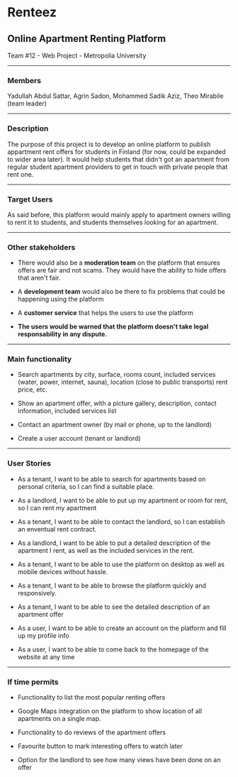 # Renteez

## Online Apartment Renting Platform

Team #12 - Web Project - Metropolia University

---

### Members

Yadullah Abdul Sattar,  Agrin Sadon, Mohammed Sadik Aziz, Theo Mirabile (team leader)

---

### Description

The purpose of this project is to develop an online platform to publish appartment rent offers for students in Finland (for now, could be expanded to wider area later). It would help students that didn't got an apartment from regular student apartment providers to get in touch with private people that rent one.

---

### Target Users

As said before, this platform would mainly apply to apartment owners willing to rent it to students, and students themselves looking for an apartment.

---

### Other stakeholders

* There would also be a **moderation team** on the platform that ensures offers are fair and not scams. They would have the ability to hide offers that aren't fair.

* A **development team** would also be there to fix problems that could be happening using the platform

* A **customer service** that helps the users to use the platform

* **The users would be warned that the platform doesn't take legal responsability in any dispute.**

---

### Main functionality

* Search apartments by city, surface, rooms count, included services (water, power, internet, sauna), location (close to public transports) rent price, etc.

* Show an apartment offer, with a picture gallery, description, contact information, included services list

* Contact an apartment owner (by mail or phone, up to the landlord)

* Create a user account (tenant or landlord)

---

### User Stories

* As a tenant, I want to be able to search for apartments based on personal criteria, so I can find a suitable place.

* As a landlord, I want to be able to put up my apartment or room for rent, so I can rent my apartment

* As a tenant, I want to be able to contact the landlord, so I can establish an enventual rent contract.

* As a landlord, I want to be able to put a detailed description of the apartment I rent, as well as the included services in the rent.

* As a tenant, I want to be able to use the platform on desktop as well as mobile devices without hassle.

* As a tenant, I want to be able to browse the platform quickly and responsively.

* As a tenant, I want to be able to see the detailed description of an apartment offer

* As a user, I want to be able to create an account on the platform and fill up my profile info

* As a user, I want to be able to come back to the homepage of the website at any time

---

### If time permits

* Functionality to list the most popular renting offers

* Google Maps integration on the platform to show location of all apartments on a single map.

* Functionality to do reviews of the apartment offers

* Favourite button to mark interesting offers to watch later

* Option for the landlord to see how many views have been done on an offer
